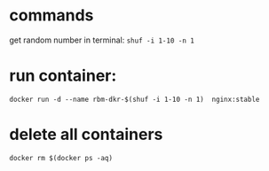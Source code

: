 # commands
get random number in terminal: `shuf -i 1-10 -n 1`

# run container:
`docker run -d --name rbm-dkr-$(shuf -i 1-10 -n 1)  nginx:stable`

# delete all containers
`docker rm $(docker ps -aq)`